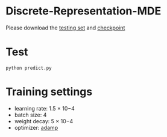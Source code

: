 # Discrete-Representation-MDE

Please download the [testing set](https://cs.nyu.edu/~silberman/datasets/nyu_depth_v1.html#:~:text=The%20NYU-Depth%20data%20set%20is%20comprised%20of%20video,been%20preprocessed%20to%20fill%20in%20missing%20depth%20labels.) and [checkpoint](www.baidu.com)

# Test
`python predict.py`

# Training settings
- learning rate: 1.5 × 10−4
- batch size: 4
- weight decay: 5 × 10−4
- optimizer: [adamp](https://github.com/clovaai/AdamP)
